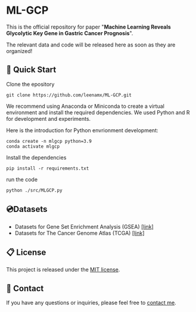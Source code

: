 # ML-GCP
This is the official repository for paper "**Machine Learning Reveals Glycolytic Key Gene in Gastric Cancer Prognosis**".

The relevant data and code will be released here as soon as they are organized!

## 🚀 Quick Start

Clone the epository
```
git clone https://github.com/leenamx/ML-GCP.git
```

We recommend using Anaconda or Miniconda to create a virtual environment and install the required dependencies. We used Python and R for development and experiments.

Here is the introduction for Python envrionment development:
```
conda create -n mlgcp python=3.9
conda activate mlgcp
```

Install the dependencies
```
pip install -r requirements.txt
```

run the code
```
python ./src/MLGCP.py
```

## 💿Datasets
+ Datasets for Gene Set Enrichment Analysis (GSEA) [[link]](https://www.gsea-msigdb.org/gsea/index.jsp)
+ Datasets for The Cancer Genome Atlas (TCGA) [[link]](https://gdc.cancer.gov/about-data/data-sources)

## 📋 License
This project is released under the [MIT license](https://github.com/leenamx/ML-GCP/blob/main/LICENSE).

## 📧 Contact
If you have any questions or inquiries, please feel free to [contact me](mailto:leenamx@outlook.com).
